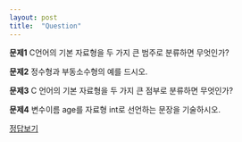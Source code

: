 ```yaml
---
layout: post
title:  "Question"
---
```


**문제1**
C언어의 기본 자료형을 두 가지 큰 범주로 분류하면 무엇인가?

**문제2**
정수형과 부동소수형의 예를 드시오.

**문제3**
C 언어의 기본 자료형을 두 가지 큰 점부로 분류하면 무엇인가?

**문제4**
변수이름 age를 자료형 int로 선언하는 문장을 기술하시오.


[정답보기](http://zmffld.github.io/2014/11/04/Answer.html)